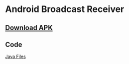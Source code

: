 # Android Broadcast Receiver

## [Download APK](https://github.com/rizwansoaib/Android_Broadcast_Receiver/releases/download/v1/Broadcast.Receiver.apk)

## Code
[Java Files](https://github.com/rizwansoaib/Android_Broadcast_Receiver/tree/master/app/src/main/java/com/example/broadcastreceiver)

